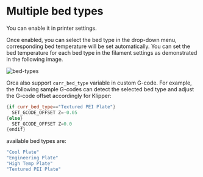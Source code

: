 # Multiple bed types

You can enable it in printer settings.

Once enabled, you can select the bed type in the drop-down menu, corresponding bed temperature will be set automatically.
You can set the bed temperature for each bed type in the filament settings as demonstrated in the following image.

![bed-types](https://github.com/SoftFever/OrcaSlicer/blob/main/doc/images/bed-types.gif?raw=true)

Orca also support `curr_bed_type` variable in custom G-code.
For example, the following sample G-codes can detect the selected bed type and adjust the G-code offset accordingly for Klipper:

```c++
{if curr_bed_type=="Textured PEI Plate"}
  SET_GCODE_OFFSET Z=-0.05
{else}
  SET_GCODE_OFFSET Z=0.0
{endif}
```

available bed types are:

```c++
"Cool Plate"
"Engineering Plate"
"High Temp Plate"
"Textured PEI Plate"
```
